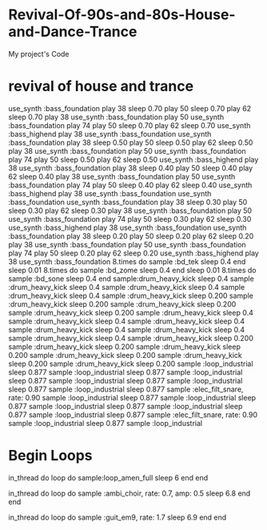 # Revival-Of-90s-and-80s-House-and-Dance-Trance
My project's Code 
# revival of house and trance

use_synth :bass_foundation
play 38
sleep 0.70
play 50
sleep 0.70
play 62
sleep 0.70
play 38
use_synth :bass_foundation
play 50
use_synth :bass_foundation
play 74
play 50
sleep 0.70
play 62
sleep 0.70
use_synth :bass_highend
play 38
use_synth :bass_foundation
use_synth :bass_foundation
play 38
sleep 0.50
play 50
sleep 0.50
play 62
sleep 0.50
play 38
use_synth :bass_foundation
play 50
use_synth :bass_foundation
play 74
play 50
sleep 0.50
play 62
sleep 0.50
use_synth :bass_highend
play 38
use_synth :bass_foundation
play 38
sleep 0.40
play 50
sleep 0.40
play 62
sleep 0.40
play 38
use_synth :bass_foundation
play 50
use_synth :bass_foundation
play 74
play 50
sleep 0.40
play 62
sleep 0.40
use_synth :bass_highend
play 38
use_synth :bass_foundation
use_synth :bass_foundation
use_synth :bass_foundation
play 38
sleep 0.30
play 50
sleep 0.30
play 62
sleep 0.30
play 38
use_synth :bass_foundation
play 50
use_synth :bass_foundation
play 74
play 50
sleep 0.30
play 62
sleep 0.30
use_synth :bass_highend
play 38
use_synth :bass_foundation
use_synth :bass_foundation
play 38
sleep 0.20
play 50
sleep 0.20
play 62
sleep 0.20
play 38
use_synth :bass_foundation
play 50
use_synth :bass_foundation
play 74
play 50
sleep 0.20
play 62
sleep 0.20
use_synth :bass_highend
play 38
use_synth :bass_foundation
8.times do
  sample :bd_tek
  sleep 0.4
end
sleep 0.01
8.times do
  sample :bd_zome
  sleep 0.4
end
sleep 0.01
8.times do
  sample :bd_sone
  sleep 0.4
end
sample:drum_heavy_kick
sleep 0.4
sample :drum_heavy_kick
sleep 0.4
sample :drum_heavy_kick
sleep 0.4
sample :drum_heavy_kick
sleep 0.4
sample :drum_heavy_kick
sleep 0.200
sample :drum_heavy_kick
sleep 0.200
sample :drum_heavy_kick
sleep 0.200
sample :drum_heavy_kick
sleep 0.200
sample :drum_heavy_kick
sleep 0.4
sample :drum_heavy_kick
sleep 0.4
sample :drum_heavy_kick
sleep 0.4
sample :drum_heavy_kick
sleep 0.4
sample :drum_heavy_kick
sleep 0.4
sample :drum_heavy_kick
sleep 0.4
sample :drum_heavy_kick
sleep 0.200
sample :drum_heavy_kick
sleep 0.200
sample :drum_heavy_kick
sleep 0.200
sample :drum_heavy_kick
sleep 0.200
sample :drum_heavy_kick
sleep 0.200
sample :drum_heavy_kick
sleep 0.200
sample :loop_industrial
sleep 0.877
sample :loop_industrial
sleep 0.877
sample :loop_industrial
sleep 0.877
sample :loop_industrial
sleep 0.877
sample :loop_industrial
sleep 0.877
sample :loop_industrial
sleep 0.877
sample :elec_filt_snare, rate: 0.90
sample :loop_industrial
sleep 0.877
sample :loop_industrial
sleep 0.877
sample :loop_industrial
sleep 0.877
sample :loop_industrial
sleep 0.877
sample :loop_industrial
sleep 0.877
sample :elec_filt_snare, rate: 0.90
sample :loop_industrial
sleep 0.877
sample :loop_industrial

# Begin Loops
in_thread do
  loop do
    sample:loop_amen_full
    sleep  6
  end
end

in_thread do
  loop do
    sample :ambi_choir, rate: 0.7, amp: 0.5
    sleep 6.8
  end
end

in_thread do
  loop do
    sample :guit_em9, rate: 1.7
    sleep 6.9
  end
end


